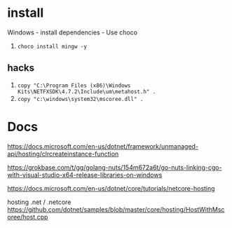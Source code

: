 # install
Windows - install dependencies - Use choco

1. `choco install mingw -y`

## hacks
1. `copy "C:\Program Files (x86)\Windows Kits\NETFXSDK\4.7.2\Include\um\metahost.h" .`
1. `copy "c:\windows\system32\mscoree.dll" .`


# Docs
https://docs.microsoft.com/en-us/dotnet/framework/unmanaged-api/hosting/clrcreateinstance-function

https://grokbase.com/t/gg/golang-nuts/154m672a6t/go-nuts-linking-cgo-with-visual-studio-x64-release-libraries-on-windows

https://docs.microsoft.com/en-us/dotnet/core/tutorials/netcore-hosting

hosting .net / .netcore
https://github.com/dotnet/samples/blob/master/core/hosting/HostWithMscoree/host.cpp

